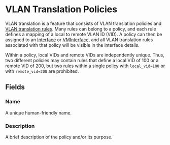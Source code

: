 # VLAN Translation Policies

VLAN translation is a feature that consists of VLAN translation policies and [VLAN translation rules](./vlantranslationrule.md). Many rules can belong to a policy, and each rule defines a mapping of a local to remote VLAN ID (VID). A policy can then be assigned to an [Interface](../dcim/interface.md) or [VMInterface](../virtualization/vminterface.md), and all VLAN translation rules associated with that policy will be visible in the interface details.

Within a policy, local VIDs and remote VIDs are independently unique. Thus, two different policies may contain rules that define a local VID of 100 or a remote VID of 200, but two rules within a single policy with `local_vid=100` or with `remote_vid=200` are prohibited.

## Fields

### Name

A unique human-friendly name.

### Description

A brief description of the policy and/or its purpose.
